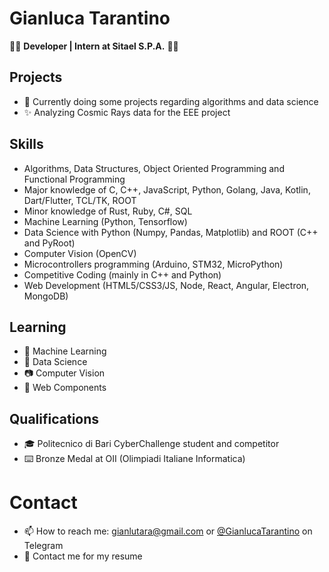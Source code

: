 # Gianluca Tarantino

👨‍💻 **Developer | Intern at Sitael S.P.A.** 👨‍💻

## Projects
- 🔭 Currently doing some projects regarding algorithms and data science
- ✨ Analyzing Cosmic Rays data for the EEE project

## Skills
- Algorithms, Data Structures, Object Oriented Programming and Functional Programming
- Major knowledge of C, C++, JavaScript, Python, Golang, Java, Kotlin, Dart/Flutter, TCL/TK, ROOT
- Minor knowledge of Rust, Ruby, C#, SQL
- Machine Learning (Python, Tensorflow)
- Data Science with Python (Numpy, Pandas, Matplotlib) and ROOT (C++ and PyRoot)
- Computer Vision (OpenCV)
- Microcontrollers programming (Arduino, STM32, MicroPython)
- Competitive Coding (mainly in C++ and Python)
- Web Development (HTML5/CSS3/JS, Node, React, Angular, Electron, MongoDB)

## Learning
- 💽 Machine Learning
- 🧪 Data Science
- 📷 Computer Vision
- 📐 Web Components

## Qualifications
- 🎓 Politecnico di Bari CyberChallenge student and competitor
- ⌨️ Bronze Medal at OII (Olimpiadi Italiane Informatica)

# Contact
- 📫 How to reach me: gianlutara@gmail.com or [@GianlucaTarantino](https://t.me/GianlucaTarantino) on Telegram
- 📄 Contact me for my resume

<!--
### Skills
- **Web Development**: I love Vanilla JS, but I know MERN and MEAN Stack too (I'm mostly a backend guy)
- **Desktop Development**: Node.JS (Electron), Golang, C++
- **Mobile Development**: Dart, Flutter, React Native
- **Embedded Development**: C/C++ with Arduino and STM boards, Python with Raspberry Pi
- **Object Oriented Programming and Functional Programming fundamentals**
- **Algorithm and Data Structures** (currently studying them)
--><!--
### Projects
- [**httcli**](https://github.com/gianlucatarantino/httcli), a simple CLI to make HTTP Requests
--><!--
### Tools
I mainly use Visual Studio Code for writing code, with Pylint and ESLint as linters. My main operating system is Clear Linux, on a Thinkpad X1 Carbon 1st Gen.
-->
### Stats

[![Gianluca's github stats](https://github-readme-stats.vercel.app/api?username=GianlucaTarantino)](https://github.com/GianlucaTarantino)

<!--
**GianlucaTarantino/GianlucaTarantino** is a ✨ _special_ ✨ repository because its `README.md` (this file) appears on your GitHub profile.

Here are some ideas to get you started:

- 🔭 I’m currently working on ...
- 🌱 I’m currently learning ...
- 👯 I’m looking to collaborate on ...
- 🤔 I’m looking for help with ...
- 💬 Ask me about ...
- 📫 How to reach me: ...
- 😄 Pronouns: ...
- ⚡ Fun fact: ...
[![Gianluca's github stats](https://github-readme-stats.vercel.app/api?username=GianlucaTarantino)](https://github.com/anuraghazra/github-readme-stats)
-->

